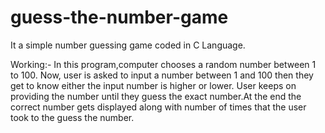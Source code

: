# guess-the-number-game
It a simple number guessing game coded in C Language.


Working:- In this program,computer chooses a random number between 1 to 100. Now, user is asked to input a number between 1 and 100 then they get to know either the input number is higher or lower.
          User keeps on providing the number until they guess the exact number.At the end the correct number gets displayed along with number of times that the user took to the guess the number. 
